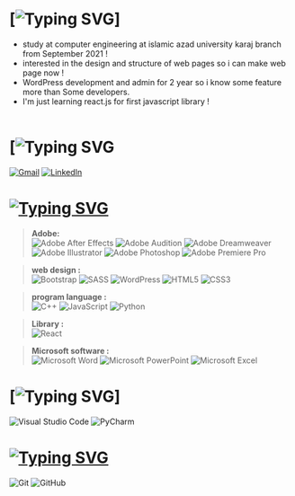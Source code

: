 # [![Typing SVG](https://readme-typing-svg.demolab.com?font=Caveat&weight=700&size=36&duration=2500&pause=1500&color=27A443AC&background=47D0FF00&width=435&lines=hello+there+%2C+i'm+Arman+.;frontend+Designer+%2F+Developer+.)]
* study at computer engineering at islamic azad university karaj branch from September 2021 !
* interested in the design and structure of web pages so i can make web page now !
* WordPress development and admin for 2 year so i know some feature more than Some developers.
* I'm just learning react.js for first javascript library !<br><br>
# [![Typing SVG](https://readme-typing-svg.demolab.com?font=Caveat&weight=700&size=36&pause=1000&color=27A443AC&repeat=false&width=435&lines=connect+with+me+%3A)
<a href="mailto: arman.t.tehrani@gmail.com">![Gmail](https://img.shields.io/badge/Gmail-D14836?style=for-the-badge&logo=gmail&logoColor=white)</a>
<a href="https://www.linkedin.com/in/arman-tabibzade-tehrani-00b414220">![LinkedIn](https://img.shields.io/badge/LinkedIn-0077B5?style=for-the-badge&logo=linkedin&logoColor=white)</a>
# [![Typing SVG](https://readme-typing-svg.demolab.com?font=Caveat&weight=700&size=36&pause=1000&color=27A443AC&repeat=false&width=435&lines=Language+and+softwareknowledge+%3A)](https://git.io/typing-svg)
> **Adobe:** <br>
![Adobe After Effects](https://img.shields.io/badge/Adobe%20After%20Effects-9999FF.svg?style=for-the-badge&logo=Adobe%20After%20Effects&logoColor=white)
![Adobe Audition](https://img.shields.io/badge/Adobe%20Audition-9999FF.svg?style=for-the-badge&logo=Adobe%20Audition&logoColor=white)
![Adobe Dreamweaver](https://img.shields.io/badge/Adobe%20Dreamweaver-FF61F6.svg?style=for-the-badge&logo=Adobe%20Dreamweaver&logoColor=white)
![Adobe Illustrator](https://img.shields.io/badge/adobe%20illustrator-%23FF9A00.svg?style=for-the-badge&logo=adobe%20illustrator&logoColor=white)
![Adobe Photoshop](https://img.shields.io/badge/adobe%20photoshop-%2331A8FF.svg?style=for-the-badge&logo=adobe%20photoshop&logoColor=white)
![Adobe Premiere Pro](https://img.shields.io/badge/Adobe%20Premiere%20Pro-9999FF.svg?style=for-the-badge&logo=Adobe%20Premiere%20Pro&logoColor=white)

> **web design :** <br>
![Bootstrap](https://img.shields.io/badge/bootstrap-%238511FA.svg?style=for-the-badge&logo=bootstrap&logoColor=white)
![SASS](https://img.shields.io/badge/SASS-hotpink.svg?style=for-the-badge&logo=SASS&logoColor=white)
![WordPress](https://img.shields.io/badge/WordPress-%23117AC9.svg?style=for-the-badge&logo=WordPress&logoColor=white)
![HTML5](https://img.shields.io/badge/html5-%23E34F26.svg?style=for-the-badge&logo=html5&logoColor=white)
![CSS3](https://img.shields.io/badge/css3-%231572B6.svg?style=for-the-badge&logo=css3&logoColor=white)

> **program language :** <br>
![C++](https://img.shields.io/badge/c++-%2300599C.svg?style=for-the-badge&logo=c%2B%2B&logoColor=white)
![JavaScript](https://img.shields.io/badge/javascript-%23323330.svg?style=for-the-badge&logo=javascript&logoColor=%23F7DF1E)
![Python](https://img.shields.io/badge/python-3670A0?style=for-the-badge&logo=python&logoColor=ffdd54)

> **Library :** <br>
![React](https://img.shields.io/badge/React-20232A?style=for-the-badge&logo=react&logoColor=61DAFB)

> **Microsoft software :** <br>
![Microsoft Word](https://img.shields.io/badge/Microsoft_Word-2B579A?style=for-the-badge&logo=microsoft-word&logoColor=white)
![Microsoft PowerPoint](https://img.shields.io/badge/Microsoft_PowerPoint-B7472A?style=for-the-badge&logo=microsoft-powerpoint&logoColor=white)
![Microsoft Excel](https://img.shields.io/badge/Microsoft_Excel-217346?style=for-the-badge&logo=microsoft-excel&logoColor=white)
# [![Typing SVG](https://readme-typing-svg.demolab.com?font=Caveat&weight=700&size=36&pause=1000&color=27A443AC&repeat=false&width=435&lines=IDE+and+code+editor+%3A)]
![Visual Studio Code](https://img.shields.io/badge/Visual%20Studio%20Code-0078d7.svg?style=for-the-badge&logo=visual-studio-code&logoColor=white)
![PyCharm](https://img.shields.io/badge/PyCharm-000000.svg?&style=for-the-badge&logo=PyCharm&logoColor=white)

# [![Typing SVG](https://readme-typing-svg.demolab.com?font=Caveat&weight=700&size=36&pause=1000&color=27A443AC&repeat=false&width=435&lines=version+control+%3A)](https://git.io/typing-svg)
![Git](https://img.shields.io/badge/git-%23F05033.svg?style=for-the-badge&logo=git&logoColor=white)
![GitHub](https://img.shields.io/badge/github-%23121011.svg?style=for-the-badge&logo=github&logoColor=white)
